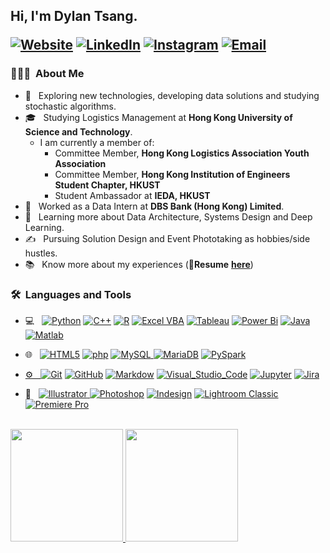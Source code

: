 <h2> Hi, I'm Dylan Tsang.
<p align="left">
<a href="https://www.pydot.com/"><img alt="Website" src="https://img.shields.io/badge/Website-www.pydot.com-blue?style=plastic&logo=google-chrome"></a>
<a href="https://www.linkedin.com/in/tsangyu/"><img alt="LinkedIn" src="https://img.shields.io/badge/LinkedIn-TSANG%20Yu%20-blue?style=plastic&logo=linkedin"></a>
<a href="https://www.instagram.com/tsang_yu/"><img alt="Instagram" src="https://img.shields.io/badge/Instagram-tsang__yu-blue?style=plastic&logo=instagram"></a>
<a href="mailto:tsangyu@outlook.com"><img alt="Email" src="https://img.shields.io/badge/Email-tsangyu@outlook.com-blue?style=plastic&logo=gmail"></a>
</p></h2>

<h3> 👨🏻‍💻 &nbsp;About Me </h3>

- 🤔 &nbsp; Exploring new technologies, developing data solutions and studying stochastic algorithms.
- 🎓 &nbsp; Studying Logistics Management at **Hong Kong University of Science and Technology**.
  * I am currently a member of:
    *  Committee Member, **Hong Kong Logistics Association Youth Association**
    *  Committee Member, **Hong Kong Institution of Engineers Student Chapter, HKUST**
    *  Student Ambassador at **IEDA, HKUST**
- 💼 &nbsp; Worked as a Data Intern at **DBS Bank (Hong Kong) Limited**.
- 🌱 &nbsp; Learning more about Data Architecture, Systems Design and Deep Learning.
- ✍️ &nbsp; Pursuing Solution Design and Event Phototaking as hobbies/side hustles.
- 📚 &nbsp; Know more about my experiences (📄**Resume** [**here**](https://drive.google.com/file/d/1W-_0WMhbK0z0XkzGXSNsnY-egSzEroHM/view?usp=sharing))

<h3> 🛠 &nbsp;Languages and Tools</h3>

- 💻 &nbsp;
  <a href="https://www.python.org/"><img alt="Python" src="https://img.shields.io/badge/-Python-333333?   style=flat&logo=python"></a>
  <a href="https://cplusplus.com"><img alt="C++" src="https://img.shields.io/badge/-C++-333333?style=flat&logo=C%2B%2B&logoColor=00599C"></a>
  <a href="https://www.r-project.org"><img alt="R" src="https://img.shields.io/badge/-R-333333?style=flat&logo=R&logoColor=276DC3"></a>
  <a href="https://learn.microsoft.com/en-us/office/vba/api/overview/"><img alt="Excel VBA" src="https://img.shields.io/badge/-Excel_VBA-333333?style=flat&logo=microsoft+excel"></a>
  <a href="https://www.tableau.com"><img alt="Tableau" src="https://img.shields.io/badge/-Tableau-333333?style=flat&logo=Tableau&logoColor=E9AC51"></a>
  <a href="https://powerbi.microsoft.com/en-au/"><img alt="Power Bi" src="https://img.shields.io/badge/-Power_BI-333333?style=flat&logo=powerbi&logoColor=E9AC51"></a>
  <a href="https://www.java.com"><img alt="Java" src="https://img.shields.io/badge/-Java-333333?style=flat&logo=java"></a>
  <a href="https://www.mathworks.com/products/matlab.html"><img alt="Matlab" src="https://img.shields.io/badge/-Matlab-333333?style=flat&logo=mathworks-matlab"></a>

- 🌐 &nbsp;
  <a href="https://html5.org"><img alt="HTML5" src="https://img.shields.io/badge/-HTML5-333333?style=flat&logo=html5"></a>
  <a href="https://www.php.net"><img alt="php" src="https://img.shields.io/badge/-PHP-333333?style=flat&logo=php"></a>
  <a href="https://www.mysql.com"><img alt="MySQL" src="https://img.shields.io/badge/-MySQL-333333?style=flat&logo=mysql">  </a>
  <a href="https://mariadb.org"><img alt="MariaDB" src="https://img.shields.io/badge/-MariaDB-333333?style=flat&logo=mariadb"></a>
  <a href="https://spark.apache.org/docs/latest/api/python/"><img alt="PySpark" src="https://img.shields.io/badge/-PySpark-333333?style=flat&logo=Apache-Spark">
  
- ⚙️ &nbsp;
  <a href="https://git-scm.com"><img alt="Git" src="https://img.shields.io/badge/-Git-333333?style=flat&logo=git"></a>
  <a href="https://github.com"><img alt="GitHub" src="https://img.shields.io/badge/-GitHub-333333?style=flat&logo=github"></a>
  <a href="https://www.markdownguide.org"><img alt="Markdow" src="https://img.shields.io/badge/-Markdown-333333?style=flat&logo=markdown"></a>
  <a href="https://code.visualstudio.com"><img alt="Visual_Studio_Code" src="https://img.shields.io/badge/-Visual%20Studio%20Code-333333?style=flat&logo=visual-studio-code&logoColor=007ACC"></a>
  <a href="https://jupyter.org"><img alt="Jupyter" src="https://img.shields.io/badge/-Jupyter-333333?style=flat&logo=jupyter"></a>
  <a href="https://www.atlassian.com/software/jira"><img alt="Jira" src="https://img.shields.io/badge/-Jira-333333?style=flat&logo=jira"></a>
  
- 📸 &nbsp;
  <a href="https://www.adobe.com/hk_en/products/illustrator.html"><img alt="Illustrator" src="https://img.shields.io/badge/-Illustrator-333333?style=flat&logo=adobe-illustrator">
  <a href="https://www.adobe.com/hk_en/products/photoshop.html"><img alt="Photoshop" src="https://img.shields.io/badge/-Photoshop-333333?style=flat&logo=adobe-photoshop"></a>
  <a href="https://www.adobe.com/hk_en/products/indesign.html"><img alt="Indesign" src="https://img.shields.io/badge/-InDesign-333333?style=flat&logo=adobe-indesign"></a>
  <a href="https://www.adobe.com/hk_en/products/photoshop-lightroom-classic.html"><img alt="Lightroom Classic" src="https://img.shields.io/badge/-Lightroom-333333?style=flat&logo=adobe-lightroom-classic"></a>
  <a href="https://www.adobe.com/hk_en/products/premiere.html"><img alt="Premiere Pro" src="https://img.shields.io/badge/-Premiere_Pro-333333?style=flat&logo=adobe-premiere-pro"></a>

<br/>
<a href="https://github.com/yutsang">
  <img height="180em" src="https://github-readme-stats.vercel.app/api?username=yutsang&theme=buefy&show_icons=true&cache-control=no-cache" />
  <img height="180em" src="https://github-readme-stats.vercel.app/api/top-langs/?username=yutsang&theme=buefy&layout=compact&cache-control=no-cache" />
</a>
<br/>
<html>
<?php header('Cache-Control: no-cache'); ?>
